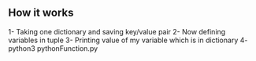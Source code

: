 ## How it works

1- Taking one dictionary and saving key/value pair
2- Now defining  variables in tuple
3- Printing value of my variable which is in dictionary
4- python3 pythonFunction.py
